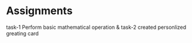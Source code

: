 # Assignments
task-1 Perform basic mathematical operation &
task-2 created personlized greating card

